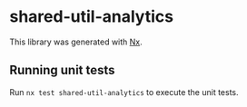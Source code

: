 # shared-util-analytics

This library was generated with [Nx](https://nx.dev).

## Running unit tests

Run `nx test shared-util-analytics` to execute the unit tests.
